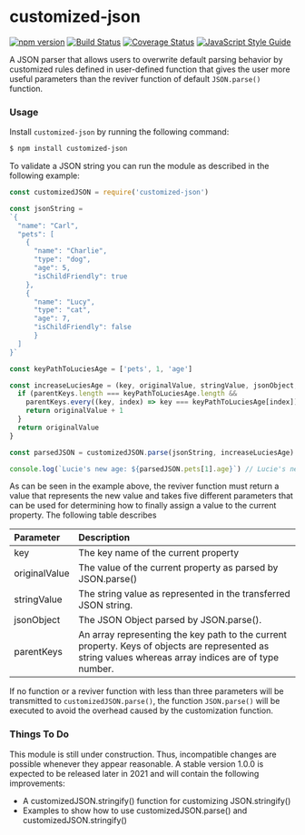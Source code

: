 # customized-json

 [![npm version](https://badge.fury.io/js/customized-json.svg)](https://badge.fury.io/js/customized-json)
 [![Build Status](https://travis-ci.com/SebastianG77/customized-json.svg?branch=master)](https://travis-ci.com/SebastianG77/customized-json)
 [![Coverage Status](https://coveralls.io/repos/github/SebastianG77/customized-json/badge.svg?branch=master)](https://coveralls.io/github/SebastianG77/customized-json?branch=master)
 [![JavaScript Style Guide](https://img.shields.io/badge/code_style-standard-brightgreen.svg)](https://standardjs.com)

 A JSON parser that allows users to overwrite default parsing behavior by customized rules defined in user-defined function that gives the user more useful parameters than the reviver function of default `JSON.parse()` function.

### Usage

Install `customized-json` by running the following command:

```bash
$ npm install customized-json
```

To validate a JSON string you can run the module as described in the following example:

```javascript
const customizedJSON = require('customized-json')

const jsonString = 
`{
  "name": "Carl",
  "pets": [
    {
      "name": "Charlie",
      "type": "dog",
      "age": 5,
      "isChildFriendly": true
    },
    {
      "name": "Lucy",
      "type": "cat",
      "age": 7,
      "isChildFriendly": false
      }
  ]
}`

const keyPathToLuciesAge = ['pets', 1, 'age']

const increaseLuciesAge = (key, originalValue, stringValue, jsonObject, parentKeys) => {
  if (parentKeys.length === keyPathToLuciesAge.length &&
    parentKeys.every((key, index) => key === keyPathToLuciesAge[index])) {
    return originalValue + 1
  }
  return originalValue
}

const parsedJSON = customizedJSON.parse(jsonString, increaseLuciesAge)

console.log(`Lucie's new age: ${parsedJSON.pets[1].age}`) // Lucie's new age: 8
```

As can be seen in the example above, the reviver function must return a value that represents the new value and takes five different parameters that can be used for determining how to finally assign a value to the current property. The following table describes 

|Parameter|Description|
|:--|:--|
|key|The key name of the current property
|originalValue|The value of the current property as parsed by JSON.parse()
|stringValue|The string value as represented in the transferred JSON string.
|jsonObject|The JSON Object parsed by JSON.parse(). 
|parentKeys|An array representing the key path to the current property. Keys of objects are represented as string values whereas array indices are of type number.

If no function or a reviver function with less than three parameters will be transmitted to `customizedJSON.parse()`, the function `JSON.parse()` will be executed to avoid the overhead caused by the customization function.

### Things To Do
This module is still under construction. Thus, incompatible changes are possible whenever they appear reasonable. A stable version 1.0.0 is expected to be released later in 2021 and will contain the following improvements:

- A customizedJSON.stringify() function for customizing JSON.stringify()
- Examples to show how to use customizedJSON.parse() and customizedJSON.stringify()
